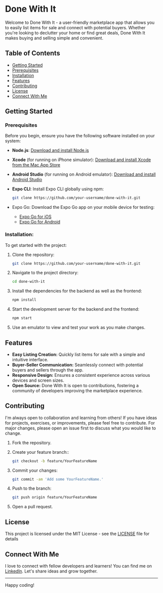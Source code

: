 # Done With It

Welcome to Done With It - a user-friendly marketplace app that allows you to easily list items for sale and connect with potential buyers. Whether you're looking to declutter your home or find great deals, Done With It makes buying and selling simple and convenient.

## Table of Contents

- [Getting Started](#getting-started)
- [Prerequisites](#prerequisites)
- [Installation](#installation)
- [Features](#features)
- [Contributing](#contributing)
- [License](#license)
- [Connect With Me](#connect-with-me)

## Getting Started

### Prerequisites

Before you begin, ensure you have the following software installed on your system:

- **Node.js**: [Download and install Node.js](https://nodejs.org/)
- **Xcode** (for running on iPhone simulator): [Download and install Xcode from the Mac App Store](https://apps.apple.com/us/app/xcode/id497799835)
- **Android Studio** (for running on Android emulator): [Download and install Android Studio](https://developer.android.com/studio)
- **Expo CLI**: Install Expo CLI globally using npm:

  ```bash
  git clone https://github.com/your-username/done-with-it.git
  ```

- Expo Go: Download the Expo Go app on your mobile device for testing:

  - [Expo Go for iOS](https://apps.apple.com/us/app/expo-go/id982107779)
  - [Expo Go for Android](https://play.google.com/store/apps/details?id=host.exp.exponent&hl=en&pli=1)

### Installation:

To get started with the project:

1. Clone the repository:

   ```bash
   git clone https://github.com/your-username/done-with-it.git
   ```

2. Navigate to the project directory:

   ```bash
   cd done-with-it
   ```

3. Install the dependencies for the backend as well as the frontend:

   ```bash
   npm install
   ```

4. Start the development server for the backend and the frontend:

   ```bash
   npm start
   ```

5. Use an emulator to view and test your work as you make changes.

## Features

- **Easy Listing Creation:** Quickly list items for sale with a simple and intuitive interface.
- **Buyer-Seller Communication:** Seamlessly connect with potential buyers and sellers through the app.
- **Responsive Design:** Ensures a consistent experience across various devices and screen sizes.
- **Open Source:** Done With It is open to contributions, fostering a community of developers improving the marketplace experience.

## Contributing

I'm always open to collaboration and learning from others! If you have ideas for projects, exercises, or improvements, please feel free to contribute. For major changes, please open an issue first to discuss what you would like to change.

1. Fork the repository.

2. Create your feature branch::

   ```bash
   git checkout -b feature/YourFeatureName
   ```

3. Commit your changes:

   ```bash
   git commit -am 'Add some YourFeatureName.'
   ```

4. Push to the branch:

   ```bash
   git push origin feature/YourFeatureName
   ```

5. Open a pull request.

## License

This project is licensed under the MIT License - see the [LICENSE](LICENSE) file for details

## Connect With Me

I love to connect with fellow developers and learners! You can find me on [LinkedIn](https://www.linkedin.com/in/huzaifahtariq/). Let's share ideas and grow together.

---

Happy coding!
